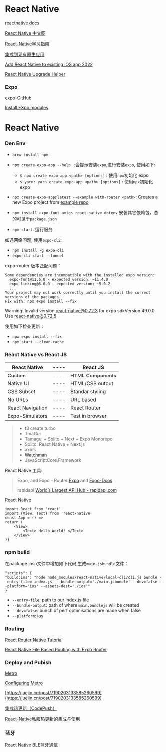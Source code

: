 # React Native

[reactnative docs](https://reactnative.dev/docs/getting-started)

[React Native 中文网](https://reactnative.cn/docs/getting-started)

[React-Native学习指南](https://github.com/reactnativecn/react-native-guide)

[集成到现有原生应用](https://reactnative.cn/docs/integration-with-existing-apps?language=swift#2-事件处理)

[Add React Native to existing iOS app 2022](https://www.youtube.com/watch?v=3wftC30CN2I)

[React Native Upgrade Helper](https://react-native-community.github.io/upgrade-helper/?from=0.71.3&to=0.72.3)

### Expo
[expo-GitHub](https://github.com/expo/expo)

[Install EXpo modules](https://docs.expo.dev/bare/installing-expo-modules/)


# React Native

### Den Env


* `brew install npm`
* `npx create-expo-app --help ` :会提示安装`expo`,进行安装`expo`, 使用如下:

	* `$ npx create-expo-app <path> [options]` : 使用`npx`初始化 expo
	* `$ yarn: yarn create expo-app <path> [options]` : 使用`npx`初始化 expo
	
* `npx create-expo-app@latest --example with-router <path>`: Creates a new Expo project from [example repo](https://github.com/expo/examples)
* `npm install expo-font axios react-native-dotenv` 安装其它依赖包，总的可见于`package.json`
* `npm start`: 运行服务

如遇网络问题, 使用`expo-cli`:

* `npm install -g expo-cli`
* `expo-cli start --tunnel`

expo-router 版本匹配问题：

```
Some dependencies are incompatible with the installed expo version:
  expo-font@11.6.0 - expected version: ~11.4.0
  expo-linking@6.0.0 - expected version: ~5.0.2
  ...
Your project may not work correctly until you install the correct versions of the packages.
Fix with: npx expo install --fix
```

Warning: Invalid version react-native@0.72.3 for expo sdkVersion 49.0.0. Use react-native@0.72.5

使用如下检查更新：

* `npx expo install --fix`
* `npm start --clean-cache`


### React Native vs React JS

|React Native|----|React JS|
|----|----|----|
|Custom|----|HTML Components|
|Native UI|----|HTML/CSS output|
|CSS Subset|----|Standar styling|
|No URLs|----|URL based|
|React Navigation|----|React Router|
|Expo+Simulators|----|Test in browser|


> * t3 create turbo
> * TmaGui
> * Tamagui + Solito + Next + Expo Monorepo
> * Solito: React Native + Next.js
> * axios
> * [Watchman](https://facebook.github.io/watchman/)
> * JavaScriptCore.Framework

React Native 工具:

> Expo, and Expo - Router [Expo](https://github.com/expo/expo) and [Expo-Dcos](https://docs.expo.dev/routing/introduction/)
> 
> rapidapi [World’s Largest API Hub - rapidapi.com](https://rapidapi.com)
> 

React Native

```
import React from 'react'
import {View, Text} from 'react-native
const App = () =>
return (
	<View>
		<Text> Hello World! </Text>
	</View>
)}
```

### npm build

在package.josn文件中增加如下代码,生成`main.jsbundle`文件：

```
"scripts": {
"build:ios": "node node_modules/react-native/local-cli/cli.js bundle --entry-file='index.js' --bundle-output='./main.jsbundle' --dev=false --platform='ios' --assets-dest='./ios'"
}
```

* `--entry-file`: path to our index.js file
* `--bundle-output`: path of where `main.bundlejs` will be created
* `--dev=false`: bunch of perf optimisations are made when false
* `--platform`: ios



### Routing

[React Router Native Tutorial](https://www.youtube.com/watch?v=VYSIT2leZ1g)

[React Native File Based Routing with Expo Router](https://galaxies.dev/react-native-file-based-routing)


### Deploy and Pubish

[Metro](https://metrobundler.dev/docs/getting-started)

[Configuring Metro](https://metrobundler.dev/docs/configuration/)

[https://juejin.cn/post/7190203133585260599](https://juejin.cn/post/7190203133585260599)

[集成热更新（CodePush）](https://todoit.tech/rn/devops/hotfix.html)

[React-Native私服热更新的集成与使用](https://cloud.tencent.com/developer/article/1896497)

### 蓝牙

[React Native BLE蓝牙通信](https://blog.csdn.net/withings/article/details/71378562)